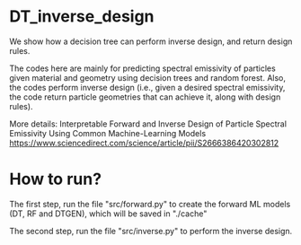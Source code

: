 # DT_inverse_design
We show how a decision tree can perform inverse design, and return design rules.

The codes here are mainly for predicting spectral emissivity of particles given material and geometry using decision trees and random forest. Also, the codes perform inverse design (i.e., given a desired spectral emissivity, the code return particle geometries that can achieve it, along with design rules).

More details:
Interpretable Forward and Inverse Design of Particle Spectral Emissivity Using Common Machine-Learning Models
https://www.sciencedirect.com/science/article/pii/S2666386420302812

# How to run?
The first step, run the file "src/forward.py" to create the forward ML models (DT, RF and DTGEN), which will be saved in "./cache"

The second step, run the file "src/inverse.py" to perform the inverse design.


